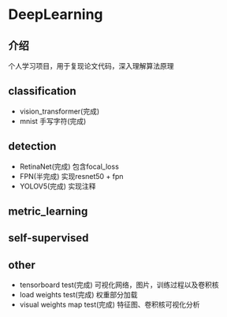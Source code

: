 # DeepLearning

## 介绍
个人学习项目，用于复现论文代码，深入理解算法原理

## classification
- vision_transformer(完成)
- mnist 手写字符(完成)

## detection
- RetinaNet(完成) 包含focal_loss
- FPN(半完成) 实现resnet50 + fpn
- YOLOV5(完成) 实现注释

## metric_learning


## self-supervised


## other
- tensorboard test(完成) 可视化网络，图片，训练过程以及卷积核
- load weights test(完成) 权重部分加载
- visual weights map test(完成) 特征图、卷积核可视化分析